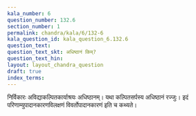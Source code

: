 ```yaml
---
kala_number: 6
question_number: 132.6
section_number: 1
permalink: chandra/kala/6/132-6
kala_question_id: kala_question_6.132.6
question_text: 
question_text_skt: अधिष्ठानं किम्?
question_text_hin: 
layout: layout_chandra_question
draft: true
index_terms:
---
```


<!-- skt-start -->
निर्विकारः अविद्याकल्पितकार्याश्रयः अधिष्ठानम्। यथा कल्पितसर्पस्य अधिष्ठानं रज्जुः। इदं परिणाम्युपादानकारणविलक्षणं विवर्तोपादानकारणं इति च कथ्यते।
<!-- skt-end -->

<!-- eng-start -->
<!-- eng-end -->

